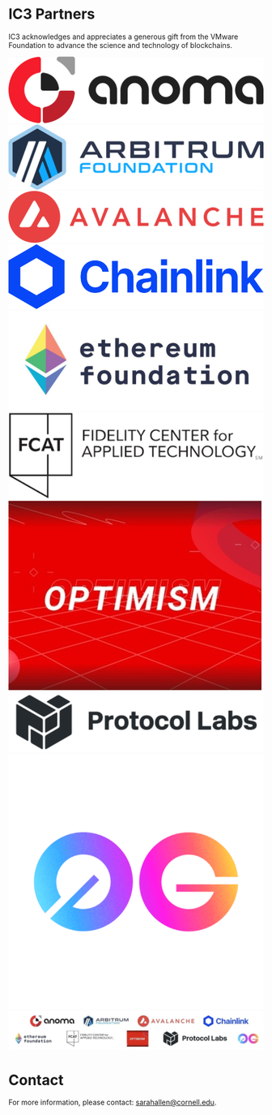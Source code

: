 # IC3 Partners

IC3 acknowledges and appreciates a generous gift from the VMware
Foundation to advance the science and technology of blockchains. <br>

<!---
<div class="ui center aligned basic segment">
    <div class="ui small images">     
	<img class="ui image sponsor logo" id="Anoma Foundation" src="images/partners/Anoma.png">
	<img class="ui image sponsor logo" id="Arbitrum Foundation" src="images/partners/AF navy.png"> 
	<img class="ui image sponsor logo" id="avalabs" src="images/partners/Avalanche.png">
	<img class="ui image sponsor logo" id="chainlink" src="images/partners/Chainlink.png">
	<img class="ui image sponsor logo" id="ethereum" src="images/partners/EF.jpeg">
	<img class="ui image sponsor logo" id="fidelity fcat" src="images/partners/FCAT.png">
	<img class="ui image sponsor logo" id="Optimism" src="images/partners/Optimism.jpg">    
	<img class="ui image sponsor logo" id="protocollabs" src="images/partners/protocol.png">
	<img class="ui image sponsor logo" id="Zero Gravity Labs" src="images/partners/0G.png">    
    </div>
</div>
--->

<div class="ui center aligned basic segment">
  <div class="ui small images">
    <img class="ui image" id="Anoma Foundation" src="../images/partners/Anoma.png" />
    <img class="ui image" id="Arbitrum Foundation" src="../images/partners/AF navy.png" />
    <img class="ui image" id="avalabs" src="../images/partners/Avalanche.png" />
    <img class="ui image" id="chainlink" src="../images/partners/Chainlink.png" />  
  </div>
  <div class="ui small images">
    <img class="ui image sponsor logo" id="ethereum" src="../images/partners/EF.jpeg" />	  
    <img class="ui image sponsor logo" id="fidelity fcat" src="../images/partners/FCAT.png" />
    <img class="ui image sponsor logo" id="Optimism" src="../images/partners/Optimism.jpg" />	  
    <img class="ui image sponsor logo" id="protocollabs" src="../images/partners/protocol.png" />
    <img class="ui image sponsor logo" id="Zero Gravity Labs" src="../images/partners/0G.png" /> 
  </div>
</div>

<div class="ui piled segment">
  <img class="ui centered image" src="../images/partners/Partners.jpg" alt="" width="750" />
</div>

# Contact

For more information, please contact: [sarahallen@cornell.edu](mailto:sarahallen@cornell.edu).
